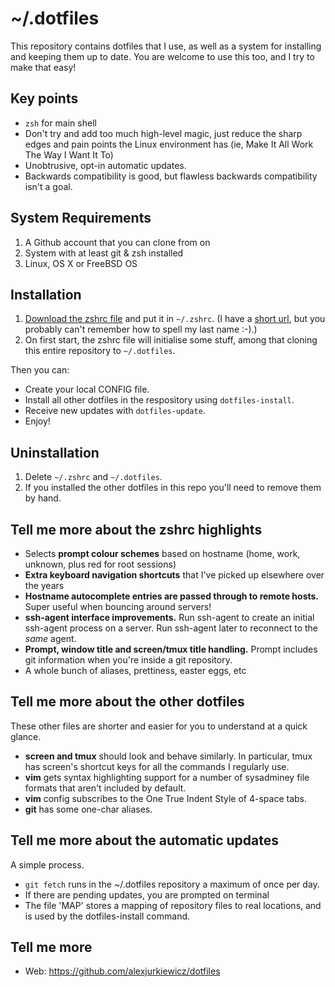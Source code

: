 # ~/.dotfiles

This repository contains dotfiles that I use, as well as a system for installing and keeping them up to date. You are welcome to use this too, and I try to make that easy!

## Key points

* `zsh` for main shell
* Don't try and add too much high-level magic, just reduce the sharp edges and pain points the Linux environment has (ie, Make It All Work The Way I Want It To)
* Unobtrusive, opt-in automatic updates.
* Backwards compatibility is good, but flawless backwards compatibility isn't a goal.

## System Requirements

1. A Github account that you can clone from on
2. System with at least git & zsh installed
3. Linux, OS X or FreeBSD OS

## Installation

1. [Download the zshrc file](https://raw.github.com/alexjurkiewicz/dotfiles/master/zshrc) and put it in `~/.zshrc`. (I have a [short url](alex.jurkiewi.cz/zshrc), but you probably can't remember how to spell my last name :-).)
2. On first start, the zshrc file will initialise some stuff, among that cloning this entire repository to `~/.dotfiles`.

Then you can:

* Create your local CONFIG file.
* Install all other dotfiles in the respository using `dotfiles-install`.
* Receive new updates with `dotfiles-update`.
* Enjoy!

## Uninstallation

1. Delete `~/.zshrc` and `~/.dotfiles`.
2. If you installed the other dotfiles in this repo you'll need to remove them by hand.

## Tell me more about the zshrc highlights

* Selects **prompt colour schemes** based on hostname (home, work, unknown, plus red for root sessions)
* **Extra keyboard navigation shortcuts** that I've picked up elsewhere over the years
* **Hostname autocomplete entries are passed through to remote hosts.** Super useful when bouncing around servers!
* **ssh-agent interface improvements.** Run ssh-agent to create an initial ssh-agent process on a server. Run ssh-agent later to reconnect to the *same* agent.
* **Prompt, window title and screen/tmux title handling.** Prompt includes git information when you're inside a git repository.
* A whole bunch of aliases, prettiness, easter eggs, etc

## Tell me more about the other dotfiles

These other files are shorter and easier for you to understand at a quick glance.

* **screen and tmux** should look and behave similarly. In particular, tmux has screen's shortcut keys for all the commands I regularly use.
* **vim** gets syntax highlighting support for a number of sysadminey file formats that aren't included by default.
* **vim** config subscribes to the One True Indent Style of 4-space tabs.
* **git** has some one-char aliases.

## Tell me more about the automatic updates

A simple process.

* `git fetch` runs in the ~/.dotfiles repository a maximum of once per day.
* If there are pending updates, you are prompted on terminal 
* The file 'MAP' stores a mapping of repository files to real locations, and is used by the dotfiles-install command.

## Tell me more

* Web: https://github.com/alexjurkiewicz/dotfiles
